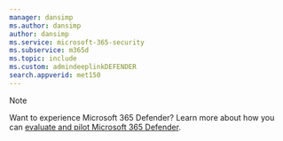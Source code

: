 ```yaml
---
manager: dansimp
ms.author: dansimp
author: dansimp
ms.service: microsoft-365-security
ms.subservice: m365d
ms.topic: include
ms.custom: admindeeplinkDEFENDER
search.appverid: met150
---
```


> [!NOTE]
> Want to experience Microsoft 365 Defender? Learn more about how you can [evaluate and pilot Microsoft 365 Defender](/microsoft-365/security/defender/eval-overview?ocid=cx-docs-MTPtriallab).
